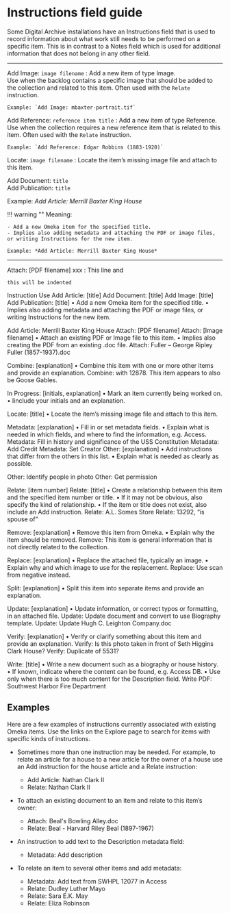 # Instructions field guide

Some Digital Archive installations have an Instructions field that is used to record information
about what work still needs to be performed on a specific item. This is in contrast to a Notes field
which is used for additional information that does not belong in any other field.

---

Add Image: `image filename`
:   Add a new item of type Image.  
    Use when the backlog contains a specific image that should
    be added to the collection and related to this item. Often used with the `Relate` instruction.

    Example: `Add Image: mbaxter-portrait.tif`

Add Reference: `reference item title`
:   Add a new item of type Reference.  
    Use when the collection requires a new reference item that is related to this item.
     Often used with the `Relate` instruction.
     
    Example: `Add Reference: Edgar Robbins (1883-1920)`

Locate: `image filename`
:   Locate the item’s missing image file and attach to this item.

Add Document: `title`  
Add Publication: `title`  

Example: *Add Article: Merrill Baxter King House*

!!! warning ""
    Meaning:
    
    - Add a new Omeka item for the specified title.  
    - Implies also adding metadata and attaching the PDF or image files, or writing Instructions for the new item.

    Example: *Add Article: Merrill Baxter King House*

---

Attach: [PDF filename]
xxx
:   This line and

    this will be indented

Instruction	Use
Add Article: [title]
Add Document: [title]
Add Image: [title]
Add Publication: [title]	•	Add a new Omeka item for the specified title. 
•	Implies also adding metadata and attaching the PDF or image files, 
or writing Instructions for the new item.

Add Article: Merrill Baxter King House
Attach: [PDF filename]
Attach: [Image filename]	•	Attach an existing PDF or Image file to this item.
•	Implies also creating the PDF from an existing .doc file.
Attach: Fuller – George Ripley Fuller (1857-1937).doc

Combine: [explanation]	•	Combine this item with one or more other items and provide an explanation.
Combine: with 12878. This item appears to also be Goose Gables.

In Progress: [initials, explanation]	•	Mark an item currently being worked on.
•	Iinclude your initials and an explanation.

Locate: [title]	•	Locate the item’s missing image file and attach to this item.

Metadata: [explanation]	•	Fill in or set metadata fields.
•	Explain what is needed in which fields, and where to find the information, e.g. Access.
Metadata: Fill in history and significance of the USS Constitution
Metadata: Add Credit
Metadata: Set Creator
Other: [explanation]
	•	Add instructions that differ from the others in this list.
•	Explain what is needed as clearly as possible.

Other: Identify people in photo
Other: Get permission

Relate: [item number]
Relate: [title]	•	Create a relationship between this item and the specified item number or title.
•	If it may not be obvious, also specify the kind of relationship.
•	If the item or title does not exist, also include an Add instruction.
Relate: A.L. Somes Store
Relate: 13292, “is spouse of”

Remove: [explanation]	•	Remove this item from Omeka.
•	Explain why the item should be removed.
Remove: This item is general information that is not directly related to the collection.

Replace: [explanation]	•	Replace the attached file, typically an image. 
•	Explain why and which image to use for the replacement.
 Replace: Use scan from negative instead.

Split: [explanation]	•	Split this item into separate items and provide an explanation.

Update: [explanation]	•	Update information, or correct typos or formatting, in an attached file.
Update: Update document and convert to use Biography template. 
Update: Update Hugh C. Leighton Company.doc

Verify: [explanation]	•	Verify or clarify something about this item and provide an explanation.
Verify: Is this photo taken in front of Seth Higgins Clark House?
Verify: Duplicate of 5531?

Write: [title]	•	Write a new document such as a biography or house history. 
•	If known, indicate where the content can be found, e.g. Access DB. 
•	Use only when there is too much content for the Description field.
Write PDF: Southwest Harbor Fire Department

## Examples

Here are a few examples of instructions currently associated with existing Omeka items. Use the links on the Explore page to search for items with specific kinds of instructions.

- Sometimes more than one instruction may be needed. For example, to relate an article for a house to a new article for the owner of a house use an Add instruction for the house article and a Relate instruction:

    - Add Article: Nathan Clark II
    - Relate: Nathan Clark II

- To attach an existing document to an item and relate to this item’s owner:

    - Attach: Beal's Bowling Alley.doc
    - Relate: Beal - Harvard Riley Beal (1897-1967)

- An instruction to add text to the Description metadata field:

    - Metadata: Add description

- To relate an item to several other items and add metadata:

    - Metadata: Add text from SWHPL 12077 in Access
    - Relate: Dudley Luther Mayo
    - Relate: Sara E.K. May
    - Relate: Eliza Robinson

